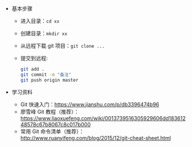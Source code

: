 +   基本步骤

    +   进入目录：`cd xx`
    +   创建目录：`mkdir xx`
    +   从远程下载 git 项目：`git clone ...`
    +   提交到远程:
        
        ```bash
        git add .
        git commit -m "备注"
        git push origin master
        ```

+   学习资料

    +   Git 快速入门：https://www.jianshu.com/p/db3396474b96
    +   廖雪峰 Git 教程（推荐）：https://www.liaoxuefeng.com/wiki/0013739516305929606dd18361248578c67b8067c8c017b000
    +   常用 Git 命令清单（推荐）：http://www.ruanyifeng.com/blog/2015/12/git-cheat-sheet.html